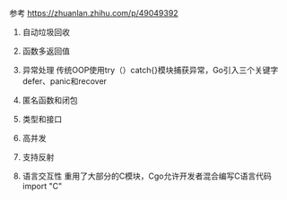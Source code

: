 参考 https://zhuanlan.zhihu.com/p/49049392
1. 自动垃圾回收

2. 函数多返回值

3. 异常处理
传统OOP使用try（）catch{}模块捕获异常，Go引入三个关键字defer、panic和recover

3. 匿名函数和闭包

4. 类型和接口

5. 高并发

6. 支持反射

7. 语言交互性
重用了大部分的C模块，Cgo允许开发者混合编写C语言代码
import "C"